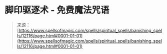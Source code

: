 <!--yml

category: 未分类

date: 2024-06-12 18:49:36

-->

# 脚印驱逐术 - 免费魔法咒语

> 来源：[https://www.spellsofmagic.com/spells/spiritual_spells/banishing_spells/12116/page.html#0001-01-01](https://www.spellsofmagic.com/spells/spiritual_spells/banishing_spells/12116/page.html#0001-01-01)
